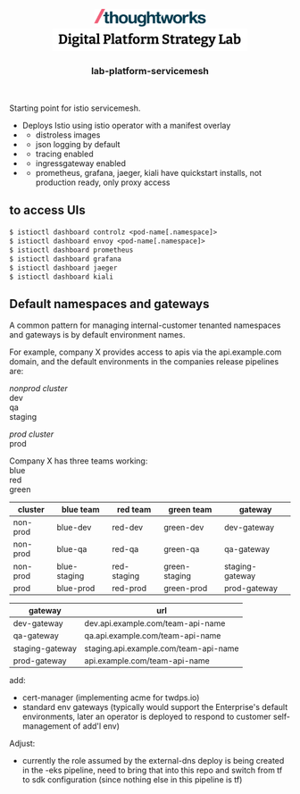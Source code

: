 <div align="center">
	<p>
		<img alt="Thoughtworks Logo" src="https://raw.githubusercontent.com/ThoughtWorks-DPS/static/master/thoughtworks_flamingo_wave.png?sanitize=true" width=200 />
    <br />
		<img alt="DPS Title" src="https://raw.githubusercontent.com/ThoughtWorks-DPS/static/master/dps_lab_title.png?sanitize=true" width=350/>
	</p>
  <h3>lab-platform-servicemesh</h3>
</div>
<br />

Starting point for istio servicemesh.

- Deploys Istio using istio operator with a manifest overlay
- - distroless images
- - json logging by default
- - tracing enabled
- - ingressgateway enabled
- - prometheus, grafana, jaeger, kiali have quickstart installs, not production ready, only proxy access


## to access UIs

```
$ istioctl dashboard controlz <pod-name[.namespace]>
$ istioctl dashboard envoy <pod-name[.namespace]>
$ istioctl dashboard prometheus
$ istioctl dashboard grafana
$ istioctl dashboard jaeger
$ istioctl dashboard kiali
```

## Default namespaces and gateways

A common pattern for managing internal-customer tenanted namespaces and gateways is by default environment names.  

For example, company X provides access to apis via the api.example.com domain, and the default environments in the companies release pipelines are:  

_nonprod cluster_  
dev  
qa  
staging  

_prod cluster_  
prod  

Company X has three teams working:  
blue  
red  
green  

| cluster  | blue team    | red team    | green team    | gateway         |
|----------|--------------|-------------|---------------|-----------------|
| non-prod | blue-dev     | red-dev     | green-dev     | dev-gateway     |
| non-prod | blue-qa      | red-qa      | green-qa      | qa-gateway      |
| non-prod | blue-staging | red-staging | green-staging | staging-gateway |
| prod     | blue-prod    | red-prod    | green-prod    | prod-gateway    |


| gateway         | url                                   |
|-----------------|---------------------------------------|
| dev-gateway     | dev.api.example.com/team-api-name     |
| qa-gateway      | qa.api.example.com/team-api-name      |
| staging-gateway | staging.api.example.com/team-api-name |
| prod-gateway    | api.example.com/team-api-name         |






add:  

- cert-manager (implementing acme for twdps.io)  
- standard env gateways (typically would support the Enterprise's default environments, later an operator is deployed to respond to customer self-management of add'l env)  



Adjust:

- currently the role assumed by the external-dns deploy is being created in the -eks pipeline, need to bring that into this repo and switch from tf to sdk configuration (since nothing else in this pipeline is tf)

